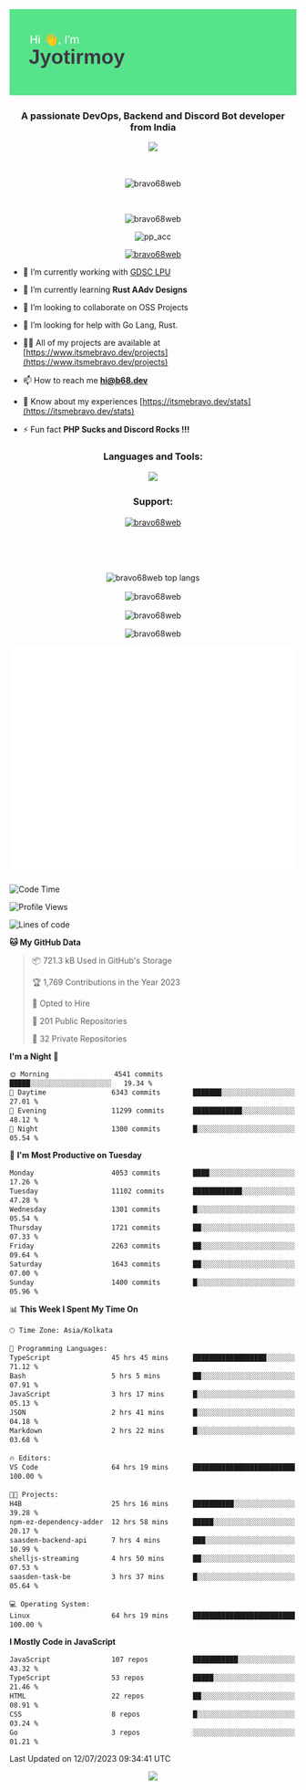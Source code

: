 <p align="center"><img src="header.png"></p>
<h3 align="center">A passionate DevOps, Backend and Discord Bot developer from India</h3>

<p align="center"><a href="https://discord.com/users/457039372009865226"><img src="https://lanyard-profile-readme.vercel.app/api/457039372009865226"></a></p>
                           
<br>
<p align="center"> <img src="https://komarev.com/ghpvc/?username=bravo68web&label=Profile%20views&color=0e75b6&style=flat" alt="bravo68web" /> </p>
<br>


<p align="center"><img src="https://github-profile-trophy.vercel.app/?username=bravo68web&theme=discord&column=3&row=2" alt="bravo68web" /> </p>
<p align="center"><img src="https://osu-embed.b68dev.xyz/pp_acc" alt="pp_acc" /> </p>

<p align="center"> <a href="https://twitter.com/bravo68web" target="blank"><img src="https://img.shields.io/twitter/follow/bravo68web?logo=twitter&style=for-the-badge" alt="bravo68web" /></a> </p>

- 🔭 I’m currently working with [GDSC LPU](https://gdsclpu.live/)

- 🌱 I’m currently learning **Rust AAdv Designs**

- 👯 I’m looking to collaborate on OSS Projects

- 🤝 I’m looking for help with Go Lang, Rust.

- 👨‍💻 All of my projects are available at [https://www.itsmebravo.dev/projects](https://www.itsmebravo.dev/projects)

<!-- - 💬 Ask me about **DF Techs** -->

- 📫 How to reach me **hi@b68.dev**

- 📄 Know about my experiences [https://itsmebravo.dev/stats](https://itsmebravo.dev/stats)

- ⚡ Fun fact **PHP Sucks and Discord Rocks !!!**

<h3 align="center">Languages and Tools:</h3>
<p align="center"> 
<img src="https://skillicons.dev/icons?i=aws,bash,c,cs,cpp,cloudflare,css,dart,devto,discord,bots,docker,electron,ember,emotion,express,fastapi,figma,firebase,flask,gcp,git,github,githubactions,go,gitlab,graphql,heroku,html,ai,ipfs,js,jest,linux,md,mastodon,mongodb,neovim,netlify,nextjs,nginx,nodejs,postgres,postman,powershell,py,react,redis,regex,replit,rocket,rust,sqlite,mysql,stackoverflow,styledcomponents,supabase,sentry,solidity,svg,tailwind,tauri,twitter,ts,unity,v,vercel,vim,vite,wasm,webpack,workers&perline=8&theme=dark" />
</p>

<h3 align="center">Support:</h3>
<p align="center"><a href="https://www.buymeacoffee.com/bravo68web"> <img align="center" src="https://cdn.buymeacoffee.com/buttons/v2/default-yellow.png" height="50" width="210" alt="bravo68web" /></a></p><br><br>
<br>

<p align="center"> <img align="center" src="https://github-readme-stats-sync.vercel.app/api/top-langs?username=bravo68web&count_private=true&show_icons=true&theme=radical&border_radius=10&&langs_count=10&layout=compact" alt="bravo68web top langs" /></p>

<p align="center"> <img align="center" src="https://github-readme-stats-sync.vercel.app/api?username=bravo68web&count_private=true&show_icons=true&theme=radical&border_radius=10" alt="bravo68web" /></p>

<p align="center"> <img align="center" src="https://github-readme-streak-stats.herokuapp.com?user=bravo68web&theme=dracula&hide_border=true" alt="bravo68web" /></p>

<p align="center"> <img align="center" src="https://github-readme-stats-sync.vercel.app/api/wakatime?username=bravo68web&count_private=true&show_icons=true&theme=aura_dark&border_radius=10&&langs_count=10&layout=compact&range=last_7_days" alt="bravo68web" /></p>

<p align="center"><img src="https://raw.githubusercontent.com/BRAVO68WEB/BRAVO68WEB/master/github-metrics.svg"></p>

<!--START_SECTION:waka-->
![Code Time](http://img.shields.io/badge/Code%20Time-5%2C087%20hrs%2047%20mins-blue)

![Profile Views](http://img.shields.io/badge/Profile%20Views-82-blue)

![Lines of code](https://img.shields.io/badge/From%20Hello%20World%20I%27ve%20Written-63.5%20million%20lines%20of%20code-blue)

**🐱 My GitHub Data** 

> 📦 721.3 kB Used in GitHub's Storage 
 > 
> 🏆 1,769 Contributions in the Year 2023
 > 
> 💼 Opted to Hire
 > 
> 📜 201 Public Repositories 
 > 
> 🔑 32 Private Repositories 
 > 
**I'm a Night 🦉** 

```text
🌞 Morning                4541 commits        █████░░░░░░░░░░░░░░░░░░░░   19.34 % 
🌆 Daytime                6343 commits        ███████░░░░░░░░░░░░░░░░░░   27.01 % 
🌃 Evening                11299 commits       ████████████░░░░░░░░░░░░░   48.12 % 
🌙 Night                  1300 commits        █░░░░░░░░░░░░░░░░░░░░░░░░   05.54 % 
```
📅 **I'm Most Productive on Tuesday** 

```text
Monday                   4053 commits        ████░░░░░░░░░░░░░░░░░░░░░   17.26 % 
Tuesday                  11102 commits       ████████████░░░░░░░░░░░░░   47.28 % 
Wednesday                1301 commits        █░░░░░░░░░░░░░░░░░░░░░░░░   05.54 % 
Thursday                 1721 commits        ██░░░░░░░░░░░░░░░░░░░░░░░   07.33 % 
Friday                   2263 commits        ██░░░░░░░░░░░░░░░░░░░░░░░   09.64 % 
Saturday                 1643 commits        ██░░░░░░░░░░░░░░░░░░░░░░░   07.00 % 
Sunday                   1400 commits        █░░░░░░░░░░░░░░░░░░░░░░░░   05.96 % 
```


📊 **This Week I Spent My Time On** 

```text
🕑︎ Time Zone: Asia/Kolkata

💬 Programming Languages: 
TypeScript               45 hrs 45 mins      ██████████████████░░░░░░░   71.12 % 
Bash                     5 hrs 5 mins        ██░░░░░░░░░░░░░░░░░░░░░░░   07.91 % 
JavaScript               3 hrs 17 mins       █░░░░░░░░░░░░░░░░░░░░░░░░   05.13 % 
JSON                     2 hrs 41 mins       █░░░░░░░░░░░░░░░░░░░░░░░░   04.18 % 
Markdown                 2 hrs 22 mins       █░░░░░░░░░░░░░░░░░░░░░░░░   03.68 % 

🔥 Editors: 
VS Code                  64 hrs 19 mins      █████████████████████████   100.00 % 

🐱‍💻 Projects: 
H4B                      25 hrs 16 mins      ██████████░░░░░░░░░░░░░░░   39.28 % 
npm-ez-dependency-adder  12 hrs 58 mins      █████░░░░░░░░░░░░░░░░░░░░   20.17 % 
saasden-backend-api      7 hrs 4 mins        ███░░░░░░░░░░░░░░░░░░░░░░   10.99 % 
shelljs-streaming        4 hrs 50 mins       ██░░░░░░░░░░░░░░░░░░░░░░░   07.53 % 
saasden-task-be          3 hrs 37 mins       █░░░░░░░░░░░░░░░░░░░░░░░░   05.64 % 

💻 Operating System: 
Linux                    64 hrs 19 mins      █████████████████████████   100.00 % 
```

**I Mostly Code in JavaScript** 

```text
JavaScript               107 repos           ███████████░░░░░░░░░░░░░░   43.32 % 
TypeScript               53 repos            █████░░░░░░░░░░░░░░░░░░░░   21.46 % 
HTML                     22 repos            ██░░░░░░░░░░░░░░░░░░░░░░░   08.91 % 
CSS                      8 repos             █░░░░░░░░░░░░░░░░░░░░░░░░   03.24 % 
Go                       3 repos             ░░░░░░░░░░░░░░░░░░░░░░░░░   01.21 % 
```




 Last Updated on 12/07/2023 09:34:41 UTC
<!--END_SECTION:waka-->

<p align="center"><img src="https://bravo68web.me/images/header_.png"></p>

